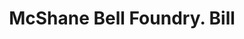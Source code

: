 ---
doi: 10.7916/D8QV4ZKW
date_other: '1900'
date_other_textual: 1900-1909
form: printed ephemera
genre:
- Invoices
name:
- McShane Bell Foundry
object_in_context_url: https://biggert.cul.columbia.edu/items/view/ave_biggert_00550
subject_hierarchical_geographic:
- Baltimore, Maryland, United States
subject_name:
- McShane Bell Foundry
title: McShane Bell Foundry. Bill
sort_title: McShane Bell Foundry. Bill
call_number: ave_biggert_00550
coordinates:
- 39.28333333333333,-76.61666666666666
pid: ave_biggert_00550
identifiers: ave_biggert_00550
thumbnail: https://derivativo-1.library.columbia.edu/iiif/2/ldpd:343772/full/!256,256/0/native.jpg
permalink: /biggert/ave_biggert_00550/
layout: iiif-image-page
---